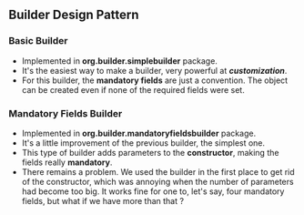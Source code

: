 ## Builder Design Pattern

### Basic Builder

- Implemented in **org.builder.simplebuilder** package.
- It's the easiest way to make a builder, very powerful at **_customization_**.
- For this builder, the **mandatory fields** are just a convention. The object can be created even if none of
the required fields were set.

### Mandatory Fields Builder

- Implemented in **org.builder.mandatoryfieldsbuilder** package.
- It's a little improvement of the previous builder, the simplest one.
- This type of builder adds parameters to the **constructor**, making the fields really
**mandatory**.
- There remains a problem.
  We used the builder in the first place to get rid of the constructor,
which was annoying when the number of parameters had become too big.
  It works fine for one to, let's say, four mandatory fields, but what if we have more than that ?